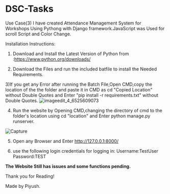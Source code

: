 # DSC-Tasks


Use Case(3) I have created Attendance Management System for Workshops Using Pythong with Django framework.JavaScript was Used for scroll Script and Color Change.

Installation Instructions:

1) Download and Install the Latest Version of Python from :https://www.python.org/downloads/

2) Download the Files and run the included batfile to install the Needed Requirements.

3)If you get any Error after running the Batch File,Open CMD,copy the location of the the folder and paste it in CMD as cd "Copied Location" without Double Quotes and Enter "pip install -r requirements.txt" without Double Quotes.
![imageedit_4_6525609073](https://user-images.githubusercontent.com/44575274/129488098-009c2936-e1b8-4646-8773-355face3d7ee.png)


4) Run the website by Opening CMD,changing the directory of cmd to the folder's location  using cd "location" and Enter python manage.py runserver.

![Capture](https://user-images.githubusercontent.com/44575274/129488163-3bdede7e-3e99-4c60-a0f1-031b2e6bb8e9.PNG)


5) Open any Browser and Enter http://127.0.0.1:8000/

6) use the following login credentials for logging in:
   Username:TestUser
   Password:TEST



**The Website Still has issues and some functions pending.**

Thank you for Reading!

Made by Piyush.
